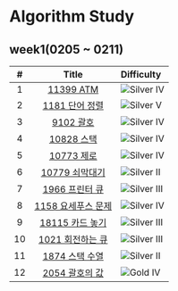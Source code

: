 # Algorithm Study

## week1(0205 ~ 0211)

|  #  |                           Title                            | Difficulty                                                                 |
| :-: | :--------------------------------------------------------: | :------------------------------------------------------------------------- |
|  1  |     [11399 ATM](https://www.acmicpc.net/problem/11399)     | ![Silver IV](https://img.shields.io/badge/SILVER%20IV-A3A3A3?style=flat)   |
|  2  |   [1181 단어 정렬](https://www.acmicpc.net/problem/1181)   | ![Silver V](https://img.shields.io/badge/SILVER%20V-A3A3A3?style=flat)     |
|  3  |     [9102 괄호](https://www.acmicpc.net/problem/9102)      | ![Silver IV](https://img.shields.io/badge/SILVER%20IV-A3A3A3?style=flat)   |
|  4  |    [10828 스택](https://www.acmicpc.net/problem/10828)     | ![Silver IV](https://img.shields.io/badge/SILVER%20IV-A3A3A3?style=flat)   |
|  5  |    [10773 제로](https://www.acmicpc.net/problem/10773)     | ![Silver IV](https://img.shields.io/badge/SILVER%20IV-A3A3A3?style=flat)   |
|  6  |  [10779 쇠막대기](https://www.acmicpc.net/problem/10779)   | ![Silver II](https://img.shields.io/badge/SILVER%20II-A3A3A3?style=flat)   |
|  7  |   [1966 프린터 큐](https://www.acmicpc.net/problem/1966)   | ![Silver III](https://img.shields.io/badge/SILVER%20III-A3A3A3?style=flat) |
|  8  | [1158 요세푸스 문제](https://www.acmicpc.net/problem/1158) | ![Silver IV](https://img.shields.io/badge/SILVER%20IV-A3A3A3?style=flat)   |
|  9  |  [18115 카드 놓기](https://www.acmicpc.net/problem/18115)  | ![Silver III](https://img.shields.io/badge/SILVER%20III-A3A3A3?style=flat) |
| 10  |  [1021 회전하는 큐](https://www.acmicpc.net/problem/1021)  | ![Silver III](https://img.shields.io/badge/SILVER%20III-A3A3A3?style=flat) |
| 11  |   [1874 스택 수열](https://www.acmicpc.net/problem/1874)   | ![Silver II](https://img.shields.io/badge/SILVER%20II-A3A3A3?style=flat)   |
| 12  |   [2054 괄호의 값](https://www.acmicpc.net/problem/2054)   | ![Gold IV](https://img.shields.io/badge/GOLD%20IV-D5A11E?style=flat)       |

<!-- |     |  #  | Title | Difficulty |
| :-: | :-: | :---: | :--------: |

|1|11399|[ATM](https://www.acmicpc.net/problem/11399)|![Silver IV](https://img.shields.io/badge/SILVER%20IV-A3A3A3?style=flat)
|2|1181|[단어 정렬](https://www.acmicpc.net/problem/1181)|![Silver V](https://img.shields.io/badge/SILVER%20V-A3A3A3?style=flat)
|3|9102|[괄호](https://www.acmicpc.net/problem/9102)|![Silver IV](https://img.shields.io/badge/SILVER%20IV-A3A3A3?style=flat)
|4|10828|[스택](https://www.acmicpc.net/problem/10828)|![Silver IV](https://img.shields.io/badge/SILVER%20IV-A3A3A3?style=flat)
|5|10773|[제로](https://www.acmicpc.net/problem/10773)|![Silver IV](https://img.shields.io/badge/SILVER%20IV-A3A3A3?style=flat)
|6|10779|[쇠막대기](https://www.acmicpc.net/problem/10779)|![Silver II](https://img.shields.io/badge/SILVER%20II-A3A3A3?style=flat)
|7|1966|[프린터 큐](https://www.acmicpc.net/problem/1966)|![Silver III](https://img.shields.io/badge/SILVER%20III-A3A3A3?style=flat)
|8|1158|[요세푸스 문제](https://www.acmicpc.net/problem/1158)|![Silver IV](https://img.shields.io/badge/SILVER%20IV-A3A3A3?style=flat)
|9|18115|[카드 놓기](https://www.acmicpc.net/problem/18115)|![Silver III](https://img.shields.io/badge/SILVER%20III-A3A3A3?style=flat)
|10|1021|[회전하는 큐](https://www.acmicpc.net/problem/1021)|![Silver III](https://img.shields.io/badge/SILVER%20III-A3A3A3?style=flat)
|11|1874|[스택 수열](https://www.acmicpc.net/problem/1874)|![Silver II](https://img.shields.io/badge/SILVER%20II-A3A3A3?style=flat)
|12|2054|[괄호의 값](https://www.acmicpc.net/problem/2054)|![Gold V](https://img.shields.io/badge/GOLD%20IV-D5A11E?style=flat) -->

<!--
금: #D5A11E
은: #A3A3A3
동: #CD7F32
1	I
2	II
3	III
4	IV
5	V
-->
